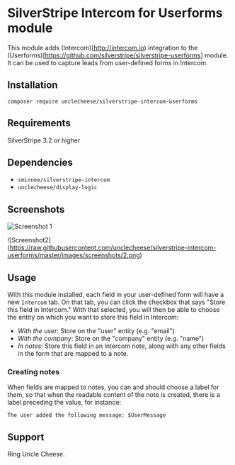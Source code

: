 # SilverStripe Intercom for Userforms module

This module adds (Intercom)[http://intercom.io) integration to the (Userforms)[https://github.com/silverstripe/silverstripe-userforms] module. It can be used to capture leads from user-defined forms in Intercom.

## Installation

`composer require unclecheese/silverstripe-intercom-userforms`

## Requirements

SilverStripe 3.2 or higher

## Dependencies

* `sminnee/silverstripe-intercom`
* `unclecheese/display-logic`

## Screenshots

![Screenshot 1](https://raw.githubusercontent.com/unclecheese/silverstripe-intercom-userforms/master/images/screenshots/1.png)

![Screenshot2] (https://raw.githubusercontent.com/unclecheese/silverstripe-intercom-userforms/master/images/screenshots/2.png)

## Usage

With this module installed, each field in your user-defined form will have a new `Intercom` tab. On that tab, you can click the checkbox that says "Store this field in Intercom." With that selected, you will then be able to choose the entity on which you want to store this field in Intercom:

* *With the user*: Store on the "user" entity (e.g. "email")
* *With the company*: Store on the "company" entity (e.g. "name")
* *In notes*: Store this field in an Intercom note, along with any other fields in the form that are mapped to a note.

### Creating notes

When fields are mapped to notes, you can and should choose a label for them, so that when the readable content of the note is created, there is a label preceding the value, for instance:

`The user added the following message: $UserMessage`

## Support

Ring Uncle Cheese.
